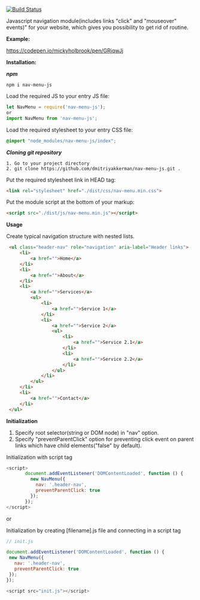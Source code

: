 [![Build Status](https://travis-ci.org/dmitriyakkerman/nav-menu-js.svg?branch=master)](https://travis-ci.org/github/dmitriyakkerman/nav-menu-js)

Javascript navigation module(includes links "click" and "mouseover" events)" for your website, which gives you possibility to get rid of routine.

**Example:**

  https://codepen.io/mickyholbrook/pen/GRjqwJj

**Installation:**

***npm***

    npm i nav-menu-js
    
Load the required JS to your entry JS file:
```js
let NavMenu = require('nav-menu-js');   
or    
import NavMenu from 'nav-menu-js';
```    
Load the required stylesheet to your entry CSS file:
```css   
@import "node_modules/nav-menu-js/index";
```      
***Cloning git repository***

    1. Go to your project directory
    2. git clone https://github.com/dmitriyakkerman/nav-menu-js.git .
  
  Put the required stylesheet link in HEAD tag:
```html  
<link rel="stylesheet" href="./dist/css/nav-menu.min.css">
```    
  Put the module script at the bottom of your markup: 
```html 
<script src="./dist/js/nav-menu.min.js"></script>  
```   
**Usage**
     
Create typical navigation structure with nested lists. 
```html      
 <ul class="header-nav" role="navigation" aria-label="Header links">
     <li>
         <a href="">Home</a>
     </li>
     <li>
         <a href="">About</a>
     </li>
     <li>
         <a href="">Services</a>
         <ul>
             <li>
                 <a href="">Service 1</a>
             </li>
             <li>
                 <a href="">Service 2</a>
                 <ul>
                     <li>
                         <a href="">Service 2.1</a>
                     </li>
                     <li>
                         <a href="">Service 2.2</a>
                     </li>
                 </ul>
             </li>
         </ul>
     </li>
     <li>
         <a href="">Contact</a>
     </li>
 </ul>
```         
**Initialization**

1. Specify root selector(string or DOM node) in "nav" option.
2. Specify "preventParentClick" option for preventing click event on parent links which have child elements("false" by default).
 
Initialization with script tag
```js 
<script>
       document.addEventListener('DOMContentLoaded', function () {
         new NavMenu({
           nav: '.header-nav',
           preventParentClick: true
         });
       });
</script>
```        
or
    
Initialization by creating [filename].js file and connecting in a script tag
```js        
// init.js

document.addEventListener('DOMContentLoaded', function () {
 new NavMenu({
   nav: '.header-nav',
   preventParentClick: true
 });
}); 

<script src="init.js"></script>
```  
    
